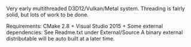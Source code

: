 Very early multithreaded D3D12/Vulkan/Metal system.
Threading is fairly solid, but lots of work to be done.

Requirements:
CMake 2.8 +
Visual Studio 2015 +
Some external dependencies: See Readme.txt under External/Source
A binary external distributable will be auto built at a later time.
